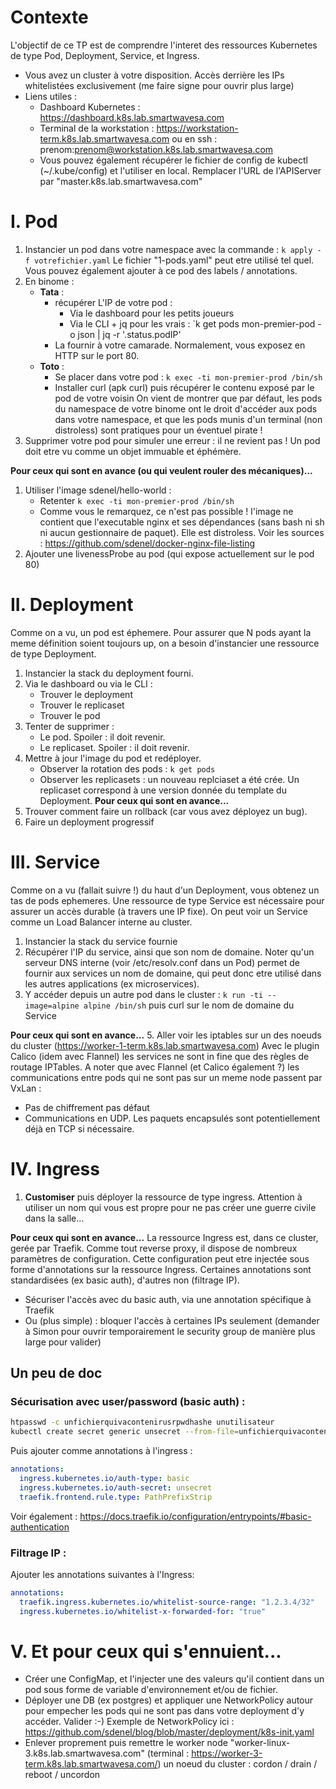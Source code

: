 # Contexte
L'objectif de ce TP est de comprendre l'interet des ressources Kubernetes de type Pod, Deployment, Service, et Ingress.
* Vous avez un cluster à votre disposition. Accès derrière les IPs whitelistées exclusivement (me faire signe pour ouvrir plus large)
* Liens utiles :
    * Dashboard Kubernetes : https://dashboard.k8s.lab.smartwavesa.com
    * Terminal de la workstation : https://workstation-term.k8s.lab.smartwavesa.com ou en ssh : prenom:prenom@workstation.k8s.lab.smartwavesa.com
    * Vous pouvez également récupérer le fichier de config de kubectl (~/.kube/config) et l'utiliser en local. Remplacer l'URL de l'APIServer par "master.k8s.lab.smartwavesa.com"

# I. Pod
1. Instancier un pod dans votre namespace avec la commande : `k apply -f votrefichier.yaml`
   Le fichier "1-pods.yaml" peut etre utilisé tel quel. Vous pouvez également ajouter à ce pod des labels / annotations.
2. En binome :
    * **Tata** :
        * récupérer L'IP de votre pod :
            * Via le dashboard pour les petits joueurs
            * Via le CLI + jq pour les vrais : `k get pods mon-premier-pod -o json | jq -r '.status.podIP'
        * La fournir à votre camarade. Normalement, vous exposez en HTTP sur le port 80.
    * **Toto** :
        * Se placer dans votre pod : `k exec -ti mon-premier-prod /bin/sh`
        * Installer curl (apk curl) puis récupérer le contenu exposé par le pod de votre voisin
   On vient de montrer que par défaut, les pods du namespace de votre binome ont le droit d'accéder aux pods dans votre namespace, et que les pods munis d'un terminal (non distroless) sont pratiques pour un éventuel pirate !
3. Supprimer votre pod pour simuler une erreur : il ne revient pas ! Un pod doit etre vu comme un objet immuable et éphémère.

**Pour ceux qui sont en avance (ou qui veulent rouler des mécaniques)...**
1. Utiliser l'image sdenel/hello-world :
    * Retenter `k exec -ti mon-premier-prod /bin/sh`
    * Comme vous le remarquez, ce n'est pas possible ! l'image ne contient que l'executable nginx et ses dépendances (sans bash ni sh ni aucun gestionnaire de paquet). Elle est distroless. Voir les sources : https://github.com/sdenel/docker-nginx-file-listing
2. Ajouter une livenessProbe au pod (qui expose actuellement sur le pod 80)

# II. Deployment
Comme on a vu, un pod est éphemere. Pour assurer que N pods ayant la meme définition soient toujours up, on a besoin d'instancier une ressource de type Deployment.

1. Instancier la stack du deployment fourni.
2. Via le dashboard ou via le CLI :
    * Trouver le deployment
    * Trouver le replicaset
    * Trouver le pod
3. Tenter de supprimer :
    * Le pod. Spoiler : il doit revenir.
    * Le replicaset. Spoiler : il doit revenir.
4. Mettre à jour l'image du pod et redéployer.
    * Observer la rotation des pods : `k get pods`
    * Observer les replicasets : un nouveau replciaset a été crée. Un replicaset correspond à une version donnée du template du Deployment.
**Pour ceux qui sont en avance...**
5. Trouver comment faire un rollback (car vous avez déployez un bug).
6. Faire un deployment progressif

# III. Service
Comme on a vu (fallait suivre !) du haut d'un Deployment, vous obtenez un tas de pods ephemeres. Une ressource de type Service est nécessaire pour assurer un accès durable (à travers une IP fixe). On peut voir un Service comme un Load Balancer interne au cluster.

1. Instancier la stack du service fournie
2. Récupérer l'IP du service, ainsi que son nom de domaine. Noter qu'un serveur DNS interne (voir /etc/resolv.conf dans un Pod) permet de fournir aux services un nom de domaine, qui peut donc etre utilisé dans les autres applications (ex microservices).
3. Y accéder depuis un autre pod dans le cluster : `k run -ti --image=alpine alpine /bin/sh` puis curl sur le nom de domaine du Service

**Pour ceux qui sont en avance...**
5. Aller voir les iptables sur un des noeuds du cluster (https://worker-1-term.k8s.lab.smartwavesa.com)
   Avec le plugin Calico (idem avec Flannel) les services ne sont in fine que des règles de routage IPTables.
   A noter que avec Flannel (et Calico également ?) les communications entre pods qui ne sont pas sur un meme node passent par VxLan :
   * Pas de chiffrement pas défaut
   * Communications en UDP. Les paquets encapsulés sont potentiellement déjà en TCP si nécessaire.
   
# IV. Ingress
1. **Customiser** puis déployer la ressource de type ingress. Attention à utiliser un nom qui vous est propre pour ne pas créer une guerre civile dans la salle...

**Pour ceux qui sont en avance...**
La ressource Ingress est, dans ce cluster, gerée par Traefik. Comme tout reverse proxy, il dispose de nombreux paramètres de configuration. Cette configuration peut etre injectée sous forme d'annotations sur la ressource Ingress. Certaines annotations sont standardisées (ex basic auth), d'autres non (filtrage IP).
* Sécuriser l'accès avec du basic auth, via une annotation spécifique à Traefik
* Ou (plus simple) : bloquer l'accès à certaines IPs seulement (demander à Simon pour ouvrir temporairement le security group de manière plus large pour valider)
## Un peu de doc
### Sécurisation avec user/password (basic auth) :

```bash
htpasswd -c unfichierquivacontenirusrpwdhashe unutilisateur
kubectl create secret generic unsecret --from-file=unfichierquivacontenirusrpwdhashe
```

Puis ajouter comme annotations à l'ingress :

```yaml
annotations:
  ingress.kubernetes.io/auth-type: basic
  ingress.kubernetes.io/auth-secret: unsecret
  traefik.frontend.rule.type: PathPrefixStrip
```

Voir également : <https://docs.traefik.io/configuration/entrypoints/#basic-authentication>

### Filtrage IP :

Ajouter les annotations suivantes à l'Ingress:

```yaml
annotations:
  traefik.ingress.kubernetes.io/whitelist-source-range: "1.2.3.4/32"
  ingress.kubernetes.io/whitelist-x-forwarded-for: "true"
```




# V. Et pour ceux qui s'ennuient...
* Créer une ConfigMap, et l'injecter une des valeurs qu'il contient dans un pod sous forme de variable d'environnement et/ou de fichier.
* Déployer une DB (ex postgres) et appliquer une NetworkPolicy autour pour empecher les pods qui ne sont pas dans votre deployment d'y accéder. Valider :-) Exemple de NetworkPolicy ici : https://github.com/sdenel/blog/blob/master/deployment/k8s-init.yaml 
* Enlever proprement puis remettre le worker node "worker-linux-3.k8s.lab.smartwavesa.com" (terminal : https://worker-3-term.k8s.lab.smartwavesa.com/) un noeud du cluster : cordon / drain / reboot / uncordon
